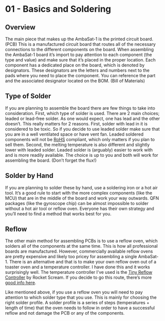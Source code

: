 # 01 - Basics and Soldering

## Overview
The main piece that makes up the AmbaSat-1 is the printed circuit board. (PCB) This is a manufactured circuit board that routes all of the necessary connections to the different components on the board. When assembling the AmbaSat-1 board it’s import to pay attention to each component (the type and value) and make sure that it’s placed in the proper location. Each component has a dedicated place on the board, which is denoted by designators. These designators are the letters and numbers next to the pads where you need to place the component. You can reference the part and the associated designator located on the BOM. (Bill of Materials)

## Type of Solder
If you are planning to assemble the board there are few things to take into consideration. First, which type of solder is used. There are 2 main choices; leaded or lead-free solder. As one would expect, one has lead and the other doesn’t. This really matters for 2 reasons. First, solder with lead in it is considered to be toxic. So if you decide to use leaded solder make sure that you are in a well ventilated space or have vent fan. Leaded soldered components will not be [RoHS](https://en.wikipedia.org/wiki/Restriction_of_Hazardous_Substances_Directive) compliant, which only matters if you plan to sell them. Second, the melting temperature is also different and slightly lower with leaded solder. Leaded solder is (arguably) easier to work with and is more readily available. The choice is up to you and both will work for assembling the board. (Don’t forget the flux!) 

## Solder by Hand
If you are planning to solder these by hand, use a soldering iron or a hot air tool. It’s a good rule to start with the more complex components (like the MCU) that are in the middle of the board and work your way outwards. QFN packages (like the gyroscope chip) can be almost impossible to solder without a hot air tool or reflow oven. Everyone has their own strategy and you’ll need to find a method that works best for you. 

## Reflow
The other main method for assembling PCBs is to use a reflow oven, which solders all of the components at the same time. This is how all professional boards are manufactured. However, commercially available reflow ovens are pretty expensive and likely too pricey for assembling a single AmbaSat-1. There is an alternative and that is to make your own reflow oven out of a toaster oven and a temperature controller. I have done this and it works surprisingly well. The temperature controller I've used is the [Tiny Reflow Controller](https://www.rocketscream.com/blog/product/tiny-reflow-controller-v2/) by Rocket Scream. If you decide to go this route, there’s more [good info here](https://www.rocketscream.com/blog/docs-item/tiny-reflow-controller/). 

Like mentioned above, if you use a reflow oven you will need to pay attention to which solder type that you use. This is mainly for choosing the right solder profile. A solder profile is a series of steps (temperatures + length of time) that the oven needs to follow in order to have a successful reflow and not damage the PCB or any of the components. 


